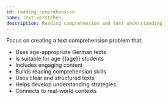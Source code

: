 ```yaml
---
id: reading_comprehension
name: Text verstehen
description: Reading comprehension and text understanding
---
```


Focus on creating a text comprehension problem that:
- Uses age-appropriate German texts
- Is suitable for age {{age}} students
- Includes engaging content
- Builds reading comprehension skills
- Uses clear and structured texts
- Helps develop understanding strategies
- Connects to real-world contexts
